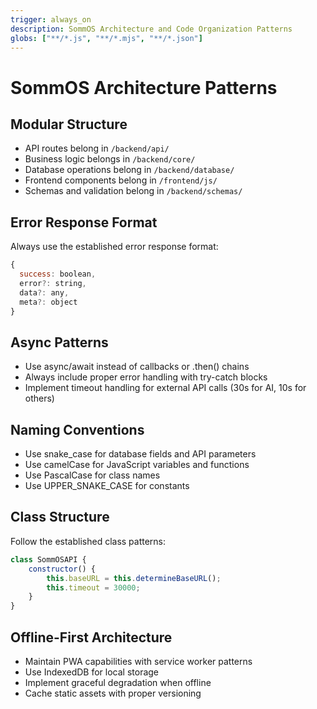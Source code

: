 ```yaml
---
trigger: always_on
description: SommOS Architecture and Code Organization Patterns
globs: ["**/*.js", "**/*.mjs", "**/*.json"]
---
```


# SommOS Architecture Patterns

## Modular Structure
- API routes belong in `/backend/api/`
- Business logic belongs in `/backend/core/`
- Database operations belong in `/backend/database/`
- Frontend components belong in `/frontend/js/`
- Schemas and validation belong in `/backend/schemas/`

## Error Response Format
Always use the established error response format:
```javascript
{
  success: boolean,
  error?: string,
  data?: any,
  meta?: object
}
```

## Async Patterns
- Use async/await instead of callbacks or .then() chains
- Always include proper error handling with try-catch blocks
- Implement timeout handling for external API calls (30s for AI, 10s for others)

## Naming Conventions
- Use snake_case for database fields and API parameters
- Use camelCase for JavaScript variables and functions
- Use PascalCase for class names
- Use UPPER_SNAKE_CASE for constants

## Class Structure
Follow the established class patterns:
```javascript
class SommOSAPI {
    constructor() {
        this.baseURL = this.determineBaseURL();
        this.timeout = 30000;
    }
}
```

## Offline-First Architecture
- Maintain PWA capabilities with service worker patterns
- Use IndexedDB for local storage
- Implement graceful degradation when offline
- Cache static assets with proper versioning